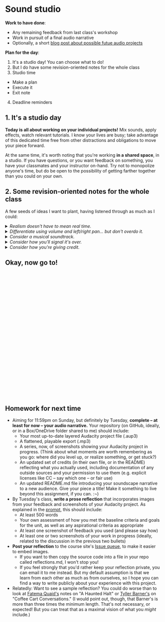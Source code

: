 
# Sound studio

**Work to have done**:

* Any remaining feedback from last class's workshop
* Work in pursuit of a final audio narrative
* Optionally, a short [blog post about possible futue audio projects]({{site.github.issues_url}})

**Plan for the day**:

1. It's a studio day! You can choose what to do!
2. But I do have some revision-oriented notes for the whole class
3. Studio time
  - Make a plan
  - Execute it
  - Exit note
4. Deadline reminders

## 1. It's a studio day
<div class="alert alert-success">
<strong>Today is all about working on your individual projects!</strong> Mix sounds, apply effects, watch relevant tutorials. I know your lives are busy; take advantage of this dedicated time free from other distractions and obligations to move your piece forward.
</div>

At the same time, it's worth noting that you're working **in a shared space**, in a studio. If you have questions, or you want feedback on something, you have your classmates and your instructor on-hand. Try not to monopolize anyone's time, but do be open to the possibility of getting farther together than you could on your own.


## 2. Some revision-oriented notes for the whole class
A few seeds of ideas I want to plant, having listened through as much as I could:

<!-- NEW IN 2020:
* endings
* noise reduction
* consider voiceover – or re-recording muffled voices currently in background tracks
-->

<details>
<summary><em>Realism doesn't have to mean real time.</em></summary>
<p>Silence, and sameness, sound a lot longer in playback than they do when you're recording them. Two seconds of nothing could be considered a Grand Pause. Think about how you would write a scene with words: you don't include every moment, every breath, every footstep; you just say, "The doorbell rang, and she opened the door." Similarly, in movies or TV, frequent cuts from one shot to another are the rule, and long takes are the exception. Feel free to elide some moments in time!</p>
<p>If you're worried about signaling how long something takes, consider fading out a background track and fading right back in to a later point in that track.</p>
</details>

<details>
<summary><em>Differentiate using volume and left/right pan... but don't overdo it.</em></summary>
<p>Many of you are doing smart work to differentiate foreground sounds from background, in part through "ducking" the background to a lower volume while keeping the sound going to provide depth. Similarly, many of you are doing smart work using left/right channels to differentiate speakers or to move things around the landscape.</p>

<p>If you haven't yet tried either, go for it! The left/right channels are visible at the left of any track, as long as the track's tall enough. You can adjust the track's overall volume with the gain slider also located there. Alternately, you can use the Envelope Tool to reversibly change volume for just part of the track.</p>

<p>Two caveats: First, if you're listening to someone way off to your left, you'll probably turn to face them, at least part of the way. So <em>you probably don't need to go all the way to 100% left or 100% right</em> when positioning human voices: try 50% and fine-tune from there.</p>

<p>Second, one risk of layering sounds is "clipping," the kind of crackle or squeal you get if the sound level exceeds what the system can handle. This can especially happen as you layer these sounds together, or amplify them to bring them closer to the listener. If you notice any one waveform hitting the top of the track, or the overall volume going into the red during playback, you're "clipping" part of your sound. Try Effects > Clip Fix, which should give you a little more room.</p>

</details>
<!--
<details>
<summary><em>Aim to blend at most entrances and exits.</em></summary>

<p>Sometimes, you really do want a sound to enter suddenly: a jump-scare, a bolt of lightning, a phone ringing. But more often, you want the new sound to feel like it's part of the same scene. Sounds recorded in different places often have different levels of background hum, which can make their entrances and exits feel more intrusive. You can mask this with fade-ins/outs, or try to <a href="https://fedoramagazine.org/audacity-quick-tip-quickly-remove-background-noise/">remove the background</a>. (That last is easiest if you recorded an extra second or two of "silence" before each take.)</p>

<p>If you want to use music or another kind of background sound to cover transitions, try overlapping the fade-in with the existing scene so as to minimize dead air: at a low volume, the effect will be a more seamless / integrated transition.
</p>
</details> -->

<details>
<summary><em>Consider a musical soundtrack.</em></summary>

<p>Even if your narrative takes place somewhere you wouldn't expect music to actually be audible, a low-key background soundtrack offers a lot of benefits: it covers transitions that would otherwise be silent; it masks differences in background noise across assets and thus helps them seem more like they belong together; and, as we noted when we started this unit, music is great a signaling (or shifting) emotional tone. </p>

<p>Be sure to check out the <a href="../resources#sounds-and-music">Sounds and Music section</a> of the Resources page for tips on where to find openly licensed tracks you can use.</p>

</details>

<!--
<details>
<summary><em>Consider adding a voiceover layer.</em></summary>
<p>Maybe I'm just getting old, but as I've puttered around various places by myself I've noticed that I don't stay silent: I mutter as I putter. Even if it's just short reactions to things I see ("nice!") or read ("really? <em>really</em>."), even if it's not actual words ("hmm."), I tend to narrate my day.</p>

<p>All of which is to say, if your audio narrative takes your listeners along on a ride inside someone's head, but you haven't yet included any human voices, I'd at least give some thought to whether a word here or there might help. (Note that the voice doesn't have to exist in the same timestream as the events of the narrative: think about some of the retrospective commentary in <a href="https://training.npr.org/2015/10/30/six-npr-stories-that-breathe-life-into-neighborhood-scenes/">the NPR reading I had you do</a>, especially the pieces featuring Steve Inskeep and Robert Siegel.)</p>

</details> -->

<!-- <details>
<summary><em>Consider adding a transcript.</em></summary>

<p>If you're working off of a script, as a number of you seem to be, please do consider turning it into a readable transcript you can place alongside the sound file: it's not only more accessible for the temporarily or permanently hearing-impaired, but it also makes your piece easier to search for (and within).</p>

<p>I forgot to send an email with examples (I blame this illness), but I can fix that now! NPR's <em>This American Life</em> does a great job, and they're relatively straightforward in format, too. Why not check out some of their <a href="https://www.thisamericanlife.org/recommended">recommended episodes</a>, including a primer for listeners <a href="https://www.thisamericanlife.org/recommended/new-to-this-american-life">new to the show</a> that tipped me off to this <a href="https://www.thisamericanlife.org/109/notes-on-camp">one on camp</a>. (I was excited by this description: <em>"This one drops you in a place and immerses you there so quickly and happily. Just a deeply cheerful trip into childhood summertime."</em>) Or, for something closer to the length of what you'll be working on – a special episode with <a href="https://www.thisamericanlife.org/241/20-acts-in-60-minutes">20 acts in 60 minutes</a>?</p>

<p>You access the transcript from the top of each full episode page, but you can jump to specific sections, or "acts," when choosing what to listen to.</p>
</details> -->

<details>
<summary><em>Consider how you'll signal it's over.</em></summary>
<p>Endings are tricky. In an essay, I'd say they usually depend on beginnings: completing some thought you'd left open, or answering a question. In stories, there's often an epiphany (new insight) or a denouement, a return to a previous situation but with the characters' perspectives on it now changed. You can try those things with audio, too, but there are added elements: if you have music, you can make sure to "resolve" back into the root chord, or to complete a rhythmic sequence; if you have an ongoing event, you can fade out; if you have a surprise or joke ending, you can signal intentionality by muting almost all the backgrounds to draw attention to the one track that remains.</p>

<p>There are lots of ways to do this. But if you're satisfied with the overall shape, endings are one place where you can put a little extra polish in!</p>

</details>

<!-- <details>
<summary><em>Consider adding a title.</em></summary>

<p>A title can provide a location, a clue, a genre, a commentary; it can make or unmake listener expectations. What will you call your audio narrative? Where will you let listeners know that name? (In the README? In a recorded introduction to the sound file itself, either with or without a <a href="https://tvtropes.org/pmwiki/pmwiki.php/Main/TheTeaser?from=Main.ColdOpen">cold open</a>?)</p>
</details> -->

<details>
<summary><em>Consider how you're giving credit.</em></summary>

<p>If you're using sounds someone else recorded, be sure to include enough information to recover where it came from. (See <em>Writer/Designer</em> page 162, and the <a href="https://wiki.creativecommons.org/wiki/Best_practices_for_attribution">Creative Commons' own recommendations</a>.)</p>

<p>If you're using source material with a Creative Commons license, <em>you do need to specify *which* license it uses</em>: CC-BY, CC-BY-NC, etc. This is especially important for Share-Alike licenses (CC-BY-SA, etc), because they force you to use the same license and can therefore be in conflict with each other. You can add this information at the end of the audio file, like in Coffee Cart Conversations, or you can use that space after your narrative ends to point listeners toward a text file in your repository.</p>

<p>Note as well that any kind of CC-BY license requires you to say who made the source, not just say that it has a CC-BY license. (That's what the BY means.) Nor is it enough to give a link to the search engine or database that you found it with: point to the specific page for the individual file you're using.</p>
</details>

<!-- <details>
<summary><em>Consider volume.</em></summary>

Many of you are doing smart work to differentiate foreground sounds from background, in part through "ducking" the background to a lower volume while keeping the sound going to provide depth. On the foreground side, one risk of recording original sounds is overloading the microphone, such that you get a kind of crackle or squeal as the sound level exceeds what the system can handle. If you notice this happening – you can look for places where the waveform hits the top of the track, or where the volume goes into the red – try Effects > Clip Fix, which should give you a little more room.
</details> -->


## Okay, now go to!

<div style="height:100px; height:10vh;">
<!-- This div left intentionally blank, for spacing -->
</div>

## Homework for next time

* Aiming for 11:59pm on Sunday, but definitely by Tuesday, **complete – at least for now – your audio narrative.** Your repository (on GitHub, ideally, or in a Box/OneDrive folder shared to me) should include:
   - Your most up-to-date layered Audacity project file (.aup3)
   - A flattened, playable export (.mp3)
   - A series, now, of screenshots showing your Audacity project in progress. (Think about what moments are worth remembering as you go: where did you level up, or realize something, or get stuck?)
   - An updated set of credits (in their own file, or in the README) reflecting what you actually used, including documentation of any outside sources and your permission to use them (e.g. explicit licenses like CC – say which one – or fair use)
   - An updated README.md file introducing your soundscape narrative to a new audience. Give your piece a title! Make it something to live beyond this assignment, if you can. :¬)
* By Tuesday's class, **write a prose reflection** that incorporates images from your feedback and screenshots of your Audacity project. As explained in the [prompt](https://github.com/benmiller314/soundscape2022spring#deadlines-and-products), this should include:
   - At least 500 words
   - Your own assessment of how you met the baseline criteria and goals for the unit, as well as any aspirational criteria as appropriate
   - At least one screenshot of feedback you used (and please say how)
   - At least one or two screenshots of your work in progress (ideally, related to the discussion in the previous two bullets)
* **Post your reflection** to the course site's [Issue queue]({{site.github.issues_url}}), to make it easier to embed images.
   - If you want to then copy the source code into a file in your repo called reflections.md, I won't stop you!
   - If you feel strongly that you'd rather keep your reflection private, you can email it to me instead. But my default assumption is that we learn from each other as much as from ourselves, so I hope you can find a way to write publicly about your experience with this project.
* Relatedly: Want to see a sample reflection? You could do worse than to look at [Fatema Quaid's](https://github.com/benmiller314/cdm2019fall/issues/3#issuecomment-534351121) notes on "A Haunted Halt" or [Tyller Barner's](https://github.com/pitt-cdm/miller2019spring/issues/2#issuecomment-460512213) on "Coffee Cart Conversations." (I would point out, though, that Barner's is more than three times the minimum length. That's not necessary, or expected! But you can treat that as a maximal vision of what you *might* include.)
